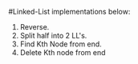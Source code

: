 #Linked-List implementations below:

1) Reverse.
2) Split half into 2 LL's.
3) Find Kth Node from end.
4) Delete Kth node from end